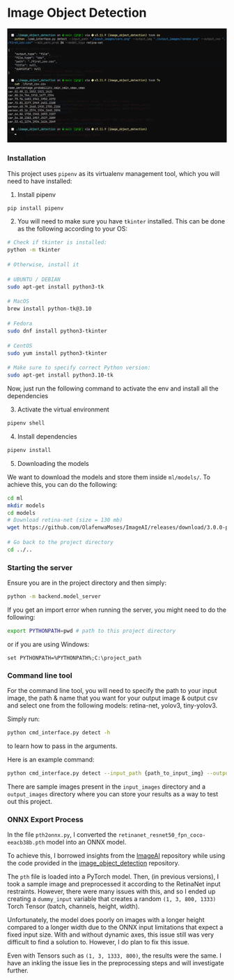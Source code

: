 # Image Object Detection

![](screenshots/cmd_example.png)

### Installation

This project uses `pipenv` as its virtualenv management tool, which you will need to have installed:

1. Install pipenv
```bash
pip install pipenv
```
2. You will need to make sure you have `tkinter` installed. This can be done as the following according to your OS:

```bash
# Check if tkinter is installed:
python -m tkinter

# Otherwise, install it

# UBUNTU / DEBIAN
sudo apt-get install python3-tk

# MacOS
brew install python-tk@3.10

# Fedora
sudo dnf install python3-tkinter

# CentOS
sudo yum install python3-tkinter

# Make sure to specify correct Python version:
sudo apt-get install python3.10-tk
```

Now, just run the following command to activate the env and install all the dependencies

3. Activate the virtual environment
```bash
pipenv shell
```

4. Install dependencies
```bash
pipenv install
```

5. Downloading the models

We want to download the models and store them inside `ml/models/`. To achieve this, you can do the following:
```bash
cd ml
mkdir models
cd models
# Download retina-net (size = 130 mb)
wget https://github.com/OlafenwaMoses/ImageAI/releases/download/3.0.0-pretrained/retinanet_resnet50_fpn_coco-eeacb38b.pth

# Go back to the project directory
cd ../..
```

### Starting the server

Ensure you are in the project directory and then simply: 
```bash
python -m backend.model_server
```

If you get an import error when running the server, you might need to do the following:
```bash
export PYTHONPATH=pwd # path to this project directory
```
or if you are using Windows:
```pwsh
set PYTHONPATH=%PYTHONPATH%;C:\project_path
```

### Command line tool

For the command line tool, you will need to specify the path to your input image, the path & name that you want for your output image & output csv and select one from the following models: retina-net, yolov3, tiny-yolov3.

Simply run:
```bash
python cmd_interface.py detect -h 
```
to learn how to pass in the arguments.

Here is an example command:
```bash
python cmd_interface.py detect --input_path {path_to_input_img} --output_img {path_to_output_img} --output_csv {path_to_output_csv} --model_path {path_to_ONNX_model}
```

There are sample images present in the `input_images` directory and a `output_images` directory where you can store your results as a way to test out this project.

### ONNX Export Process
In the file `pth2onnx.py`, I converted the `retinanet_resnet50_fpn_coco-eeacb38b.pth` model into an ONNX model.

To achieve this, I borrowed insights from the [ImageAI](https://github.com/OlafenwaMoses/ImageAI/tree/master) repository while using the code provided in the [image_object_detection](https://github.com/Shreneken/image_object_detection) repository.

The `pth` file is loaded into a PyTorch model. Then, (in previous versions), I took a sample image and preprocessed it according to the RetinaNet input restraints. However, there were many issues with this, and so I ended up creating a `dummy_input` variable that creates a random `(1, 3, 800, 1333)` Torch Tensor (batch, channels, height, width). 

Unfortunately, the model does poorly on images with a longer height compared to a longer width due to the ONNX input limitations that expect a fixed input size. With and without dynamic axes, this issue still was very difficult to find a solution to. However, I do plan to fix this issue.

Even with Tensors such as `(1, 3, 1333, 800)`, the results were the same. I have an inkling the issue lies in the preprocessing steps and will investigate further.